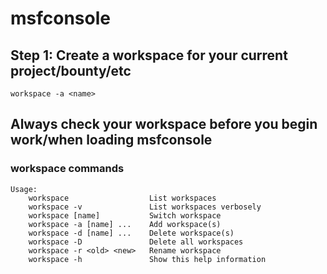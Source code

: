 # msfconsole

## Step 1: Create a workspace for your current project/bounty/etc

`workspace -a <name>`

## Always check your workspace before you begin work/when loading msfconsole

### workspace commands

```text
Usage:
    workspace                  List workspaces
    workspace -v               List workspaces verbosely
    workspace [name]           Switch workspace
    workspace -a [name] ...    Add workspace(s)
    workspace -d [name] ...    Delete workspace(s)
    workspace -D               Delete all workspaces
    workspace -r <old> <new>   Rename workspace
    workspace -h               Show this help information
```

